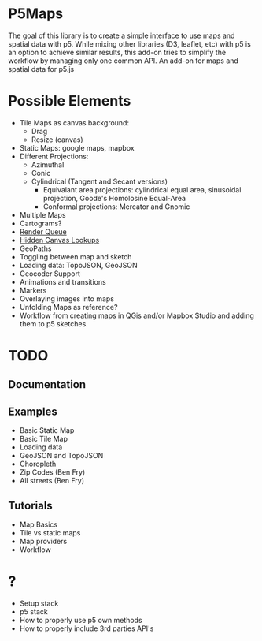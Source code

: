 # P5Maps

The goal of this library is to create a simple interface to use maps and spatial data with p5.
While mixing other libraries (D3, leaflet, etc) with p5 is an option to achieve similar results, this add-on tries to simplify the workflow by managing only one common API.
An add-on for maps and spatial data for p5.js

# Possible Elements

  - Tile Maps as canvas background:
    - Drag
    - Resize (canvas)
  - Static Maps: google maps, mapbox
  - Different Projections:
    - Azimuthal
    - Conic
    - Cylindrical (Tangent and Secant versions)
      - Equivalant area projections: cylindrical equal area, sinusoidal projection, Goode's Homolosine Equal-Area
      - Conformal projections: Mercator and Gnomic
  - Multiple Maps
  - Cartograms?
  - [Render Queue](http://bl.ocks.org/syntagmatic/raw/3341641/)
  - [Hidden Canvas Lookups](https://bocoup.com/blog/2d-picking-in-canvas)
  - GeoPaths
  - Toggling between map and sketch
  - Loading data: TopoJSON, GeoJSON
  - Geocoder Support
  - Animations and transitions
  - Markers
  - Overlaying images into maps
  - Unfolding Maps as reference?
  - Workflow from creating maps in QGis and/or Mapbox Studio and adding them to p5 sketches.

# TODO

## Documentation

## Examples
  - Basic Static Map
  - Basic Tile Map
  - Loading data
  - GeoJSON and TopoJSON
  - Choropleth
  - Zip Codes (Ben Fry)
  - All streets (Ben Fry)

## Tutorials
  - Map Basics
  - Tile vs static maps
  - Map providers
  - Workflow

# ?
  - Setup stack
  - p5 stack
  - How to properly use p5 own methods
  - How to properly include 3rd parties API's
